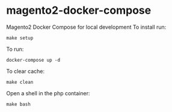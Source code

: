 # magento2-docker-compose
Magento2 Docker Compose for local development
To install run:
  
    make setup

To run:

    docker-compose up -d

To clear cache:

    make clean
    
Open a shell in the php container:

    make bash
